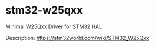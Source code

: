 # stm32-w25qxx

Minimal W25Qxx Driver for STM32 HAL

Description: https://stm32world.com/wiki/STM32_W25Qxx
